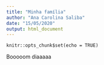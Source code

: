 ```yaml
---
title: "Minha família"
author: "Ana Carolina Saliba"
date: "15/05/2020"
output: html_document
---
```


```{r setup, include=FALSE}
knitr::opts_chunk$set(echo = TRUE)
```

Booooom diaaaaa